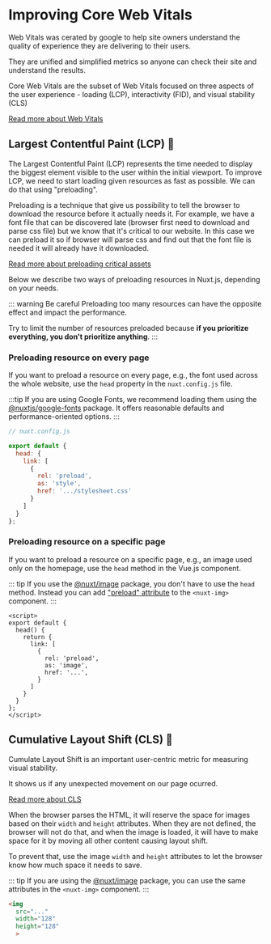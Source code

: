 # Improving Core Web Vitals

Web Vitals was cerated by google to help site owners understand the quality of experience they are delivering to their users. 

They are unified and simplified metrics so anyone can check their site and understand the results.

Core Web Vitals are the subset of Web Vitals focused on three aspects of the user experience - loading (LCP), interactivity (FID), and visual stability (CLS)

[Read more about Web Vitals](https://web.dev/vitals/)

## Largest Contentful Paint (LCP) :orange_book:

The Largest Contentful Paint (LCP) represents the time needed to display the biggest element visible to the user within the initial viewport. To improve LCP, we need to start loading given resources as fast as possible. We can do that using "preloading".

Preloading is a technique that give us possibility to tell the browser to download the resource before it actually needs it. 
For example, we have a font file that can be discovered late (browser first need to download and parse css file) but we know that it's critical to our website. In this case we can preload it so if browser will parse css and find out that the font file is needed it will already have it downloaded. 

[Read more about preloading critical assets](https://web.dev/preload-critical-assets/)

Below we describe two ways of preloading resources in Nuxt.js, depending on your needs.

::: warning Be careful
Preloading too many resources can have the opposite effect and impact the performance.

Try to limit the number of resources preloaded because **if you prioritize everything, you don't prioritize anything**.
:::

### Preloading resource on every page

If you want to preload a resource on every page, e.g., the font used across the whole website, use the `head` property in the `nuxt.config.js` file.

:::tip
If you are using Google Fonts, we recommend loading them using the [@nuxtjs/google-fonts](https://google-fonts.nuxtjs.org/) package. It offers reasonable defaults and performance-oriented options.
:::

```javascript
// nuxt.config.js

export default {
  head: {
    link: [
      {
        rel: 'preload',
        as: 'style',
        href: '.../stylesheet.css'
      }
    ]
  }
};
```

### Preloading resource on a specific page

If you want to preload a resource on a specific page, e.g., an image used only on the homepage, use the `head` method in the Vue.js component.

::: tip
If you use the [@nuxt/image](https://image.nuxtjs.org/) package, you don't have to use the `head` method. Instead you can add ["preload" attribute](https://image.nuxtjs.org/components/nuxt-img#preload) to the `<nuxt-img>` component.
:::

```vue
<script>
export default {
  head() {
    return {
      link: [
        {
          rel: 'preload',
          as: 'image',
          href: '...',
        }
      ]
    }
  }
};
</script>
```

## Cumulative Layout Shift (CLS) :orange_book:

Cumulate Layout Shift is an important user-centric metric for measuring visual stability. 

It shows us if any unexpected movement on our page ocurred. 

[Read more about CLS](https://web.dev/cls/)

When the browser parses the HTML, it will reserve the space for images based on their `width` and `height` attributes. When they are not defined, the browser will not do that, and when the image is loaded, it will have to make space for it by moving all other content causing layout shift.

To prevent that, use the image `width` and `height` attributes to let the browser know how much space it needs to save.

::: tip
If you are using the [@nuxt/image](https://image.nuxtjs.org/) package, you can use the same attributes in the `<nuxt-img>` component.
:::

```html
<img
  src="..."
  width="128"
  height="128"
  >
```
